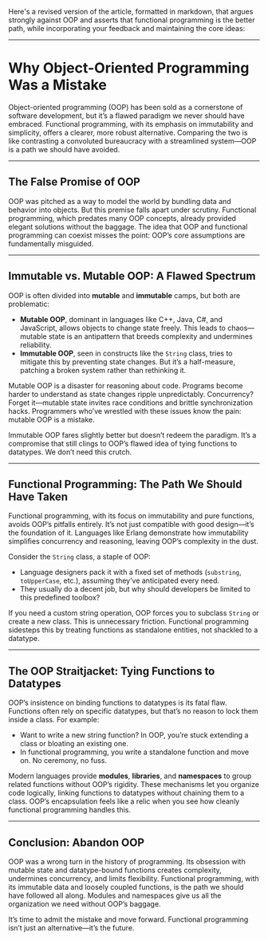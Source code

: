 Here's a revised version of the article, formatted in markdown, that argues strongly against OOP and asserts that functional programming is the better path, while incorporating your feedback and maintaining the core ideas:

---

# Why Object-Oriented Programming Was a Mistake

Object-oriented programming (OOP) has been sold as a cornerstone of software development, but it’s a flawed paradigm we never should have embraced. Functional programming, with its emphasis on immutability and simplicity, offers a clearer, more robust alternative. Comparing the two is like contrasting a convoluted bureaucracy with a streamlined system—OOP is a path we should have avoided.

---

## The False Promise of OOP

OOP was pitched as a way to model the world by bundling data and behavior into objects. But this premise falls apart under scrutiny. Functional programming, which predates many OOP concepts, already provided elegant solutions without the baggage. The idea that OOP and functional programming can coexist misses the point: OOP’s core assumptions are fundamentally misguided.

---

## Immutable vs. Mutable OOP: A Flawed Spectrum

OOP is often divided into **mutable** and **immutable** camps, but both are problematic:

- **Mutable OOP**, dominant in languages like C++, Java, C#, and JavaScript, allows objects to change state freely. This leads to chaos—mutable state is an antipattern that breeds complexity and undermines reliability.
- **Immutable OOP**, seen in constructs like the `String` class, tries to mitigate this by preventing state changes. But it’s a half-measure, patching a broken system rather than rethinking it.

Mutable OOP is a disaster for reasoning about code. Programs become harder to understand as state changes ripple unpredictably. Concurrency? Forget it—mutable state invites race conditions and brittle synchronization hacks. Programmers who’ve wrestled with these issues know the pain: mutable OOP is a mistake.

Immutable OOP fares slightly better but doesn’t redeem the paradigm. It’s a compromise that still clings to OOP’s flawed idea of tying functions to datatypes. We don’t need this crutch.

---

## Functional Programming: The Path We Should Have Taken

Functional programming, with its focus on immutability and pure functions, avoids OOP’s pitfalls entirely. It’s not just compatible with good design—it’s the foundation of it. Languages like Erlang demonstrate how immutability simplifies concurrency and reasoning, leaving OOP’s complexity in the dust.

Consider the `String` class, a staple of OOP:

- Language designers pack it with a fixed set of methods (`substring`, `toUpperCase`, etc.), assuming they’ve anticipated every need.
- They usually do a decent job, but why should developers be limited to this predefined toolbox?

If you need a custom string operation, OOP forces you to subclass `String` or create a new class. This is unnecessary friction. Functional programming sidesteps this by treating functions as standalone entities, not shackled to a datatype.

---

## The OOP Straitjacket: Tying Functions to Datatypes

OOP’s insistence on binding functions to datatypes is its fatal flaw. Functions often rely on specific datatypes, but that’s no reason to lock them inside a class. For example:

- Want to write a new string function? In OOP, you’re stuck extending a class or bloating an existing one.
- In functional programming, you write a standalone function and move on. No ceremony, no fuss.

Modern languages provide **modules**, **libraries**, and **namespaces** to group related functions without OOP’s rigidity. These mechanisms let you organize code logically, linking functions to datatypes without chaining them to a class. OOP’s encapsulation feels like a relic when you see how cleanly functional programming handles this.

---

## Conclusion: Abandon OOP

OOP was a wrong turn in the history of programming. Its obsession with mutable state and datatype-bound functions creates complexity, undermines concurrency, and limits flexibility. Functional programming, with its immutable data and loosely coupled functions, is the path we should have followed all along. Modules and namespaces give us all the organization we need without OOP’s baggage.

It’s time to admit the mistake and move forward. Functional programming isn’t just an alternative—it’s the future.


